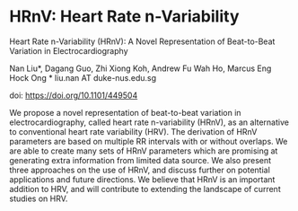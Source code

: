 # HRnV: Heart Rate n-Variability
Heart Rate n-Variability (HRnV): A Novel Representation of Beat-to-Beat Variation in Electrocardiography

Nan Liu*, Dagang Guo, Zhi Xiong Koh, Andrew Fu Wah Ho, Marcus Eng Hock Ong
\* liu.nan AT duke-nus.edu.sg

doi: https://doi.org/10.1101/449504

We propose a novel representation of beat-to-beat variation in electrocardiography, called heart rate n-variability (HRnV), as an alternative to conventional heart rate variability (HRV). The derivation of HRnV parameters are based on multiple RR intervals with or without overlaps. We are able to create many sets of HRnV parameters which are promising at generating extra information from limited data source. We also present three approaches on the use of HRnV, and discuss further on potential applications and future directions. We believe that HRnV is an important addition to HRV, and will contribute to extending the landscape of current studies on HRV.
